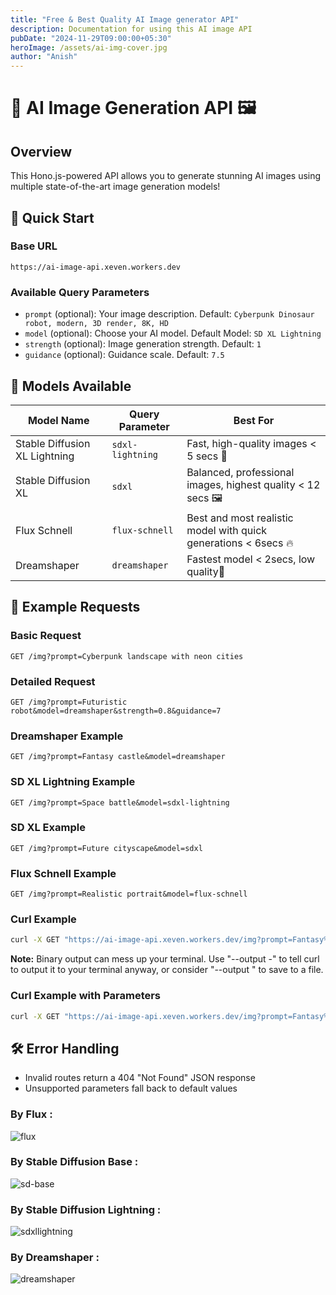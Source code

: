 ```yaml
---
title: "Free & Best Quality AI Image generator API"
description: Documentation for using this AI image API
pubDate: "2024-11-29T09:00:00+05:30"
heroImage: /assets/ai-img-cover.jpg
author: "Anish"
---
```


# 🤖 AI Image Generation API 🖼️

## Overview

This Hono.js-powered API allows you to generate stunning AI images using multiple state-of-the-art image generation models!

## 🚀 Quick Start

### Base URL

```
https://ai-image-api.xeven.workers.dev
```

### Available Query Parameters

- `prompt` (optional): Your image description. Default: `Cyberpunk Dinosaur robot, modern, 3D render, 8K, HD`
- `model` (optional): Choose your AI model. Default Model: `SD XL Lightning`
- `strength` (optional): Image generation strength. Default: `1`
- `guidance` (optional): Guidance scale. Default: `7.5`

## 🎨 Models Available

| Model Name                    | Query Parameter  | Best For                                                        |
| ----------------------------- | ---------------- | --------------------------------------------------------------- |
| Stable Diffusion XL Lightning | `sdxl-lightning` | Fast, high-quality images < 5 secs 🚀                           |
| Stable Diffusion XL           | `sdxl`           | Balanced, professional images, highest quality < 12 secs 🖼️     |
| Flux Schnell                  | `flux-schnell`   | Best and most realistic model with quick generations < 6secs 🔥 |
| Dreamshaper                   | `dreamshaper`    | Fastest model < 2secs, low quality🌈                            |

## 📝 Example Requests

### Basic Request

```
GET /img?prompt=Cyberpunk landscape with neon cities
```

### Detailed Request

```
GET /img?prompt=Futuristic robot&model=dreamshaper&strength=0.8&guidance=7
```

### Dreamshaper Example

```
GET /img?prompt=Fantasy castle&model=dreamshaper
```

### SD XL Lightning Example

```
GET /img?prompt=Space battle&model=sdxl-lightning
```

### SD XL Example

```
GET /img?prompt=Future cityscape&model=sdxl
```

### Flux Schnell Example

```
GET /img?prompt=Realistic portrait&model=flux-schnell
```

### Curl Example

```bash
curl -X GET "https://ai-image-api.xeven.workers.dev/img?prompt=Fantasy%20castle&model=dreamshaper" --output image.png
```

**Note:** Binary output can mess up your terminal. Use "--output -" to tell curl to output it to your terminal anyway, or consider "--output <FILE>" to save to a file.

### Curl Example with Parameters

```bash
curl -X GET "https://ai-image-api.xeven.workers.dev/img?prompt=Fantasy%20castle&model=flex-schnell" --output image.png
```

## 🛠️ Error Handling

- Invalid routes return a 404 "Not Found" JSON response
- Unsupported parameters fall back to default values

### By Flux :

![flux](/assets/pics/imgflux.jpg)

### By Stable Diffusion Base :

![sd-base](/assets/pics/img-sdbase.png)

### By Stable Diffusion Lightning :

![sdxllightning](/assets/pics/img-sdxll.jpg)

### By Dreamshaper :

![dreamshaper](/assets/pics/imgdream.png)
